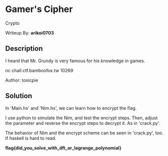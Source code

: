 # Gamer's Cipher

Crypto

Writeup By: **arikoi0703**

## Description

I heard that Mr. Grundy is very famous for his knowledge in games.

nc chall.ctf.bamboofox.tw 10269

Author: toxicpie

## Solution

In 'Main.hs' and 'Nim.hs', we can learn how to encrypt the flag.

I use python to simulate the Nim, and test the encrypt steps.
Then, adjust the parameter and reverse the encrypt steps to decrypt it.
As in 'crack.py'.

The behavior of Nim and the encrypt scheme can be seen in 'crack.py', too.
If haskell is hard to read.

**flag{did_you_solve_with_dft_or_lagrange_polynomial}**